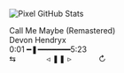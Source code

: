![Pixel GitHub Stats](https://pixel-profile.vercel.app/api/github-stats?username=rlagywnd&theme=fuji&pixelate_avatar=false)


Call Me Maybe (Remastered) <br>
Devon Hendryx <br>
0:01 ━❚━━━━━━━5:23 <br>
⇆ ⠀⠀⠀⠀⠀◃ ❚❚ ▹ ⠀⠀⠀⠀ ↻ <br>
